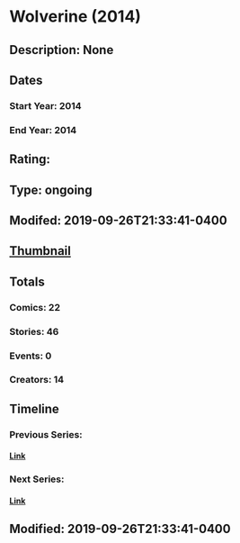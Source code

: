 # Wolverine (2014)
## Description: None
## Dates
### Start Year: 2014
### End Year: 2014
## Rating: 
## Type: ongoing
## Modifed: 2019-09-26T21:33:41-0400
## [Thumbnail](http://i.annihil.us/u/prod/marvel/i/mg/9/90/542d7c9a8ca63.jpg)
## Totals
### Comics: 22
### Stories: 46
### Events: 0
### Creators: 14
## Timeline
### Previous Series: 
#### [Link]()
### Next Series: 
#### [Link]()
## Modified: 2019-09-26T21:33:41-0400